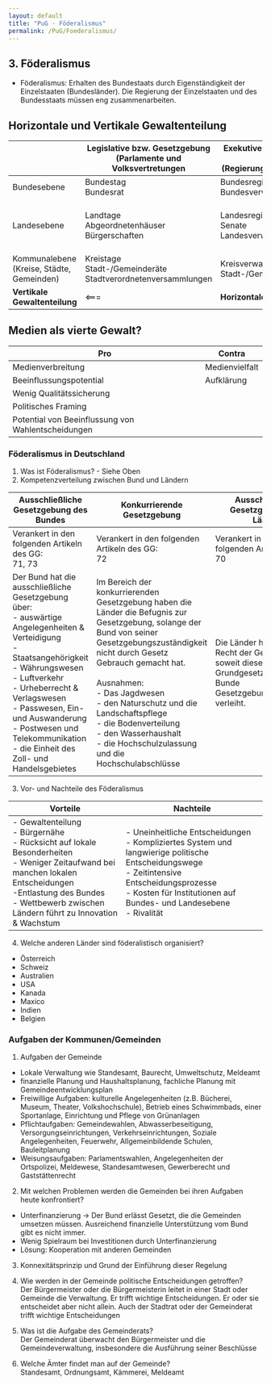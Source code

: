 ```yaml
---
layout: default
title: "PuG - Föderalismus"
permalink: /PuG/Foederalismus/
---
```


## 3. Föderalismus

- Föderalismus: Erhalten des Bundestaats durch Eigenständigkeit der Einzelstaaten (Bundesländer). Die Regierung der Einzelstaaten und des Bundesstaats müssen eng zusammenarbeiten.

## Horizontale und Vertikale Gewaltenteilung

||Legislative bzw. Gesetzgebung<br>(Parlamente und Volksvertretungen|Exekutive bzw. Vollziehende Gewalt <br>(Regierungen, Verwaltungen)|Judikative bzw. Rechtsprechung <br>(Gerichte)|
|--|--|--|--|
|Bundesebene|Bundestag<br>Bundesrat|Bundesregierung<br>Bundesverwaltungen|Bundesgerichtshof<br>Oberste Gerichte|
|Landesebene|Landtage<br>Abgeordnetenhäuser<br>Bürgerschaften|Landesregierungen<br>Senate<br>Landesverwaltungen|Oberstes Landesgericht<br>Oberlandesgericht<br>Landgerichte<br>Amtsgerichte|
|Kommunalebene<br>(Kreise, Städte, Gemeinden)|Kreistage<br>Stadt-/Gemeinderäte<br>Stadtverordnetenversammlungen|Kreisverwaltungen<br>Stadt-/Gemeindeverwaltungen|
|**Vertikale Gewaltenteilung**|<===|**Horizontale Gewaltenteilung**|===>|

## Medien als vierte Gewalt?

|Pro|Contra|
|--|--|
|Medienverbreitung|Medienvielfalt|
|Beeinflussungspotential|Aufklärung|
|Wenig Qualitätssicherung||
|Politisches Framing||
|Potential von Beeinflussung von Wahlentscheidungen||

### Föderalismus in Deutschland

1. Was ist Föderalismus? - Siehe Oben
2. Kompetenzverteilung zwischen Bund und Ländern

|Ausschließliche Gesetzgebung des Bundes|Konkurrierende Gesetzgebung| Ausschließliche Gesetzgebung der Länder|
|--|--|--|
|Verankert in den folgenden Artikeln des GG:<br> 71, 73|Verankert in den folgenden Artikeln des GG:<br> 72|Verankert in den folgenden Artikeln des GG: <br> 70|
|Der Bund hat die ausschließliche Gesetzgebung über:<br>- auswärtige Angelegenheiten & Verteidigung<br>- Staatsangehörigkeit<br>- Währungswesen<br>- Luftverkehr<br>- Urheberrecht & Verlagswesen<br>- Passwesen, Ein- und Auswanderung<br>- Postwesen und Telekommunikation<br>- die Einheit des Zoll- und Handelsgebietes|Im Bereich der konkurrierenden Gesetzgebung haben die Länder die Befugnis zur Gesetzgebung, solange der Bund von seiner Gesetzgebungszuständigkeit nicht durch Gesetz Gebrauch gemacht hat.<br><br>Ausnahmen:<br> - Das Jagdwesen<br>- den Naturschutz und die Landschaftspflege<br>- die Bodenverteilung<br>- den Wasserhaushalt<br>- die Hochschulzulassung und die Hochschulabschlüsse|Die Länder haben das Recht der Gesetzgebung, soweit dieses Grundgesetz nicht dem Bunde Gesetzgebungsbefugnisse verleiht.|

3. Vor- und Nachteile des Föderalismus

|Vorteile|Nachteile|
|--|--|
|- Gewaltenteilung<br>- Bürgernähe<br>- Rücksicht auf lokale Besonderheiten<br>- Weniger Zeitaufwand bei manchen lokalen Entscheidungen<br>-Entlastung des Bundes<br>- Wettbewerb zwischen Ländern führt zu Innovation & Wachstum|- Uneinheitliche Entscheidungen<br>- Kompliziertes System und langwierige politische Entscheidungswege<br>- Zeitintensive Entscheidungsprozesse<br>- Kosten für Institutionen auf Bundes- und Landesebene<br>- Rivalität|

4. Welche anderen Länder sind föderalistisch organisiert?

- Österreich
- Schweiz
- Australien
- USA
- Kanada
- Maxico
- Indien
- Belgien

### Aufgaben der Kommunen/Gemeinden

1. Aufgaben der Gemeinde
  - Lokale Verwaltung wie Standesamt, Baurecht, Umweltschutz, Meldeamt
  - finanzielle Planung und Haushaltsplanung, fachliche Planung mit Gemeindeentwicklungsplan
  - Freiwillige Aufgaben: kulturelle Angelegenheiten (z.B. Bücherei, Museum, Theater, Volkshochschule), Betrieb eines Schwimmbads, einer Sportanlage, Einrichtung und Pflege von Grünanlagen
  - Pflichtaufgaben: Gemeindewahlen, Abwasserbeseitigung, Versorgungseinrichtungen, Verkehrseinrichtungen, Soziale Angelegenheiten, Feuerwehr, Allgemeinbildende Schulen, Bauleitplanung
  - Weisungsaufgaben: Parlamentswahlen, Angelegenheiten der Ortspolizei, Meldewese, Standesamtwesen, Gewerberecht und Gaststättenrecht

2. Mit welchen Problemen werden die Gemeinden bei ihren Aufgaben heute konfrontiert?
  - Unterfinanzierung -> Der Bund erlässt Gesetzt, die die Gemeinden umsetzen müssen. Ausreichend finanzielle Unterstützung vom Bund gibt es nicht immer.
  - Wenig Spielraum bei Investitionen durch Unterfinanzierung
  - Lösung: Kooperation mit anderen Gemeinden

3. Konnexitätsprinzip und Grund der Einführung dieser Regelung


1. Wie werden in der Gemeinde politische Entscheidungen getroffen?<br>
Der Bürgermeister oder die Bürgermeisterin leitet in einer Stadt oder Gemeinde die Verwaltung. Er trifft wichtige Entscheidungen. Er oder sie entscheidet aber nicht allein. Auch der Stadtrat oder der Gemeinderat trifft wichtige Entscheidungen
2. Was ist die Aufgabe des Gemeinderats?<br>
Der Gemeinderat überwacht den Bürgermeister und die Gemeindeverwaltung, insbesondere die Ausführung seiner Beschlüsse
3. Welche Ämter findet man auf der Gemeinde?<br>
Standesamt, Ordnungsamt, Kämmerei, Meldeamt
